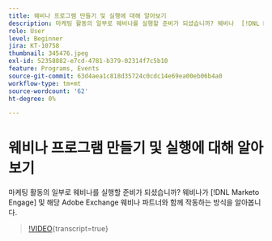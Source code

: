 ```yaml
---
title: 웨비나 프로그램 만들기 및 실행에 대해 알아보기
description: 마케팅 활동의 일부로 웨비나를 실행할 준비가 되셨습니까? 웨비나  [!DNL Marketo Engage]  및 해당 Adobe Exchange 웨비나 파트너와 함께 작업하는 방법을 알아봅니다.
role: User
level: Beginner
jira: KT-10758
thumbnail: 345476.jpeg
exl-id: 52358882-e7cd-4781-b379-02314f7c5b10
feature: Programs, Events
source-git-commit: 63d4aea1c818d35724c0cdc14e69ea00eb06b4a0
workflow-type: tm+mt
source-wordcount: '62'
ht-degree: 0%

---
```


# 웨비나 프로그램 만들기 및 실행에 대해 알아보기

마케팅 활동의 일부로 웨비나를 실행할 준비가 되셨습니까? 웨비나가 [!DNL Marketo Engage] 및 해당 Adobe Exchange 웨비나 파트너와 함께 작동하는 방식을 알아봅니다.

>[!VIDEO](https://video.tv.adobe.com/v/3411664/?quality=12&learn=on&captions=kor){transcript=true}
